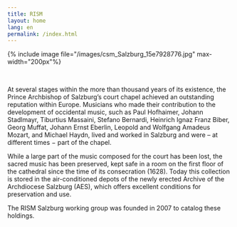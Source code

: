 ```yaml
---
title: RISM
layout: home
lang: en
permalink: /index.html
---
```


{% include image file="/images/csm_Salzburg_15e7928776.jpg" max-width="200px"%}

<br>
<p>At several stages within the more than thousand years of its existence, the Prince Archbishop of Salzburg’s court chapel achieved an outstanding reputation within Europe. Musicians who made their contribution to the development of occidental music, such as Paul Hofhaimer, Johann Stadlmayr, Tiburtius Massaini, Stefano Bernardi, Heinrich Ignaz Franz Biber, Georg Muffat, Johann Ernst Eberlin, Leopold and Wolfgang Amadeus Mozart, and Michael Haydn, lived and worked in Salzburg and were – at different times − part of the chapel. 
</p>
<p>While a large part of the music composed for the court has been lost, the sacred music has been preserved, kept safe in a room on the first floor of the cathedral since the time of its consecration (1628). Today this collection is stored in the air-conditioned depots of the newly erected Archive of the Archdiocese Salzburg (AES), which offers excellent conditions for preservation and use.</p>

<p>The RISM Salzburg working group was founded in 2007 to catalog these holdings. </p>

